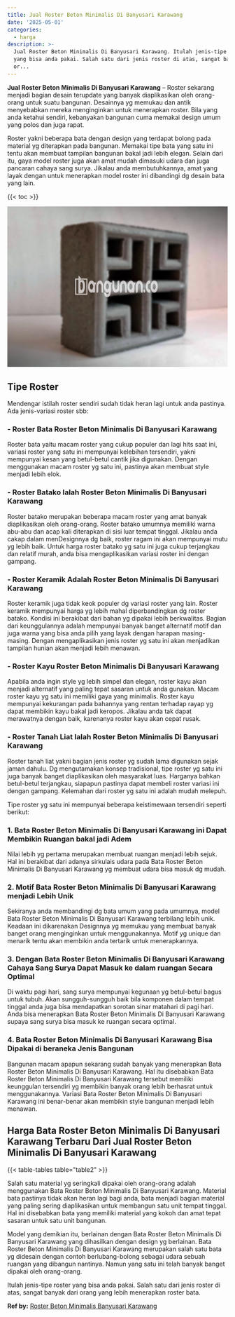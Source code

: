 ```yaml
---
title: Jual Roster Beton Minimalis Di Banyusari Karawang
date: '2025-05-01'
categories:
  - harga
description: >-
  Jual Roster Beton Minimalis Di Banyusari Karawang. Itulah jenis-tipe roster
  yang bisa anda pakai. Salah satu dari jenis roster di atas, sangat banyak dari
  or...
---
```


**Jual Roster Beton Minimalis Di Banyusari Karawang** – Roster sekarang menjadi bagian desain terupdate yang banyak diaplikasikan oleh orang-orang untuk suatu bangunan. Desainnya yg memukau dan antik menyebabkan mereka menginginkan untuk menerapkan roster. Bila yang anda ketahui sendiri, kebanyakan bangunan cuma memakai design umum yang polos dan juga rapat.

Roster yakni beberapa bata dengan design yang terdapat bolong pada material yg diterapkan pada bangunan. Memakai tipe bata yang satu ini tentu akan membuat tampilan bangunan bakal jadi lebih elegan. Selain dari itu, gaya model roster juga akan amat mudah dimasuki udara dan juga pancaran cahaya sang surya. Jikalau anda membutuhkannya, amat yang layak dengan untuk menerapkan model roster ini dibandingi dg desain bata yang lain.

{{< toc >}}

![Jual Roster Beton Minimalis Di Banyusari Karawang](/images/bata-roster-minimalis-20.png)

## Tipe Roster

Mendengar istilah roster sendiri sudah tidak heran lagi untuk anda pastinya. Ada jenis-variasi roster sbb:

### \- Roster Bata Roster Beton Minimalis Di Banyusari Karawang

Roster bata yaitu macam roster yang cukup populer dan lagi hits saat ini, variasi roster yang satu ini mempunyai kelebihan tersendiri, yakni mempunyai kesan yang betul-betul cantik jika digunakan. Dengan menggunakan macam roster yg satu ini, pastinya akan membuat style menjadi lebih elok.

### \- Roster Batako Ialah Roster Beton Minimalis Di Banyusari Karawang

Roster batako merupakan beberapa macam roster yang amat banyak diaplikasikan oleh orang-orang. Roster batako umumnya memiliki warna abu-abu dan acap kali diterapkan di sisi luar tempat tinggal. Jikalau anda cakap dalam menDesignnya dg baik, roster ragam ini akan mempunyai mutu yg lebih baik. Untuk harga roster batako yg satu ini juga cukup terjangkau dan relatif murah, anda bisa mengaplikasikan variasi roster ini dengan gampang.

### \- Roster Keramik Adalah Roster Beton Minimalis Di Banyusari Karawang

Roster keramik juga tidak keok populer dg variasi roster yang lain. Roster keramik mempunyai harga yg lebih mahal diperbandingkan dg roster batako. Kondisi ini berakibat dari bahan yg dipakai lebih berkwalitas. Bagian dari keunggulannya adalah mempunyai banyak banget alternatif motif dan juga warna yang bisa anda pilih yang layak dengan harapan masing-masing. Dengan mengaplikasikan jenis roster yg satu ini akan menjadikan tampilan hunian akan menjadi lebih menawan.

### \- Roster Kayu Roster Beton Minimalis Di Banyusari Karawang

Apabila anda ingin style yg lebih simpel dan elegan, roster kayu akan menjadi alternatif yang paling tepat sasaran untuk anda gunakan. Macam roster kayu yg satu ini memiliki gaya yang minimalis. Roster kayu mempunyai kekurangan pada bahannya yang rentan terhadap rayap yg dapat membikin kayu bakal jadi keropos. Jikalau anda tak dapat merawatnya dengan baik, karenanya roster kayu akan cepat rusak.

### \- Roster Tanah Liat Ialah Roster Beton Minimalis Di Banyusari Karawang

Roster tanah liat yakni bagian jenis roster yg sudah lama digunakan sejak jaman dahulu. Dg mengutamakan konsep tradisional, tipe roster yg satu ini juga banyak banget diaplikasikan oleh masyarakat luas. Harganya bahkan betul-betul terjangkau, siapapun pastinya dapat membeli roster variasi ini dengan gampang. Kelemahan dari roster yg satu ini adalah mudah melepuh.

Tipe roster yg satu ini mempunyai beberapa keistimewaan tersendiri seperti berikut:

### 1\. Bata Roster Beton Minimalis Di Banyusari Karawang ini Dapat Membikin Ruangan bakal jadi Adem

Nilai lebih yg pertama merupakan membuat ruangan menjadi lebih sejuk. Hal ini berakibat dari adanya sirkulais udara pada Bata Roster Beton Minimalis Di Banyusari Karawang yg membuat udara bisa masuk dg mudah.

### 2\. Motif Bata Roster Beton Minimalis Di Banyusari Karawang menjadi Lebih Unik

Sekiranya anda membandingi dg bata umum yang pada umumnya, model Bata Roster Beton Minimalis Di Banyusari Karawang terbilang lebih unik. Keadaan ini dikarenakan Designnya yg memukau yang membuat banyak banget orang menginginkan untuk menggunakannya. Motif yg unique dan menarik tentu akan membikin anda tertarik untuk menerapkannya.

### 3\. Dengan Bata Roster Beton Minimalis Di Banyusari Karawang Cahaya Sang Surya Dapat Masuk ke dalam ruangan Secara Optimal

Di waktu pagi hari, sang surya mempunyai kegunaan yg betul-betul bagus untuk tubuh. Akan sungguh-sungguh baik bila komponen dalam tempat tinggal anda juga bisa mendapatkan sorotan sinar matahari di pagi hari. Anda bisa menerapkan Bata Roster Beton Minimalis Di Banyusari Karawang supaya sang surya bisa masuk ke ruangan secara optimal.

### 4\. Bata Roster Beton Minimalis Di Banyusari Karawang Bisa Dipakai di beraneka Jenis Bangunan

Bangunan macam apapun sekarang sudah banyak yang menerapkan Bata Roster Beton Minimalis Di Banyusari Karawang. Hal itu disebabkan Bata Roster Beton Minimalis Di Banyusari Karawang tersebut memiliki keunggulan tersendiri yg membikin banyak orang lebih berhasrat untuk menggunakannya. Variasi Bata Roster Beton Minimalis Di Banyusari Karawang ini benar-benar akan membikin style bangunan menjadi lebih menawan.

## Harga Bata Roster Beton Minimalis Di Banyusari Karawang Terbaru Dari Jual Roster Beton Minimalis Di Banyusari Karawang

{{< table-tables table="table2" >}}

Salah satu material yg seringkali dipakai oleh orang-orang adalah menggunakan Bata Roster Beton Minimalis Di Banyusari Karawang. Material bata pastinya tidak akan heran lagi bagi anda, bata menjadi bagian material yang paling sering diaplikasikan untuk membangun satu unit tempat tinggal. Hal ini disebabkan bata yang memiliki material yang kokoh dan amat tepat sasaran untuk satu unit bangunan.

Model yang demikian itu, berlainan dengan Bata Roster Beton Minimalis Di Banyusari Karawang yang dihasilkan dengan design yg berlainan. Bata Roster Beton Minimalis Di Banyusari Karawang merupakan salah satu bata yg didesain dengan contoh berlubang-bolong sebagai udara sebuah ruangan yang dibangun nantinya. Namun yang satu ini telah banyak banget dipakai oleh orang-orang.

Itulah jenis-tipe roster yang bisa anda pakai. Salah satu dari jenis roster di atas, sangat banyak dari orang yang lebih menerapkan roster bata.

**Ref by:** [Roster Beton Minimalis Banyusari Karawang](https://id.wikipedia.org/wiki/Roster)
